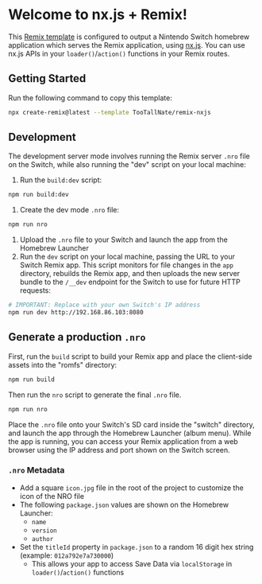 # Welcome to nx.js + Remix!

This [Remix template](https://remix.run/) is configured to output a Nintendo Switch homebrew application which serves the Remix application, using [nx.js](https://nxjs.n8.io/). You can use nx.js APIs in your `loader()`/`action()` functions in your Remix routes.

## Getting Started

Run the following command to copy this template:

```sh
npx create-remix@latest --template TooTallNate/remix-nxjs
```

## Development

The development server mode involves running the Remix server `.nro` file on the Switch, while also running the "dev" script on your local machine:

1. Run the `build:dev` script:
  ```sh
  npm run build:dev
  ```
1. Create the dev mode `.nro` file:
  ```sh
  npm run nro
  ```
1. Upload the `.nro` file to your Switch and launch the app from the Homebrew Launcher
1. Run the `dev` script on your local machine, passing the URL to your Switch Remix app. This script monitors for file changes in the `app` directory, rebuilds the Remix app, and then uploads the new server bundle to the `/__dev` endpoint for the Switch to use for future HTTP requests:
  ```sh
  # IMPORTANT: Replace with your own Switch's IP address
  npm run dev http://192.168.86.103:8080
  ```

## Generate a production `.nro`

First, run the `build` script to build your Remix app and place the client-side assets into the "romfs" directory:

```sh
npm run build
```

Then run the `nro` script to generate the final `.nro` file.

```sh
npm run nro
```

Place the `.nro` file onto your Switch's SD card inside the "switch" directory, and launch the app through the Homebrew Launcher (album menu). While the app is running, you can access your Remix application from a web browser using the IP address and port shown on the Switch screen.

### `.nro` Metadata

* Add a square `icon.jpg` file in the root of the project to customize the icon of the NRO file
* The following `package.json` values are shown on the Homebrew Launcher:
  * `name`
  * `version`
  * `author`
* Set the `titleId` property in `package.json` to a random 16 digit hex string (example: `012a792e7a730000`)
  * This allows your app to access Save Data via `localStorage` in `loader()`/`action()` functions
